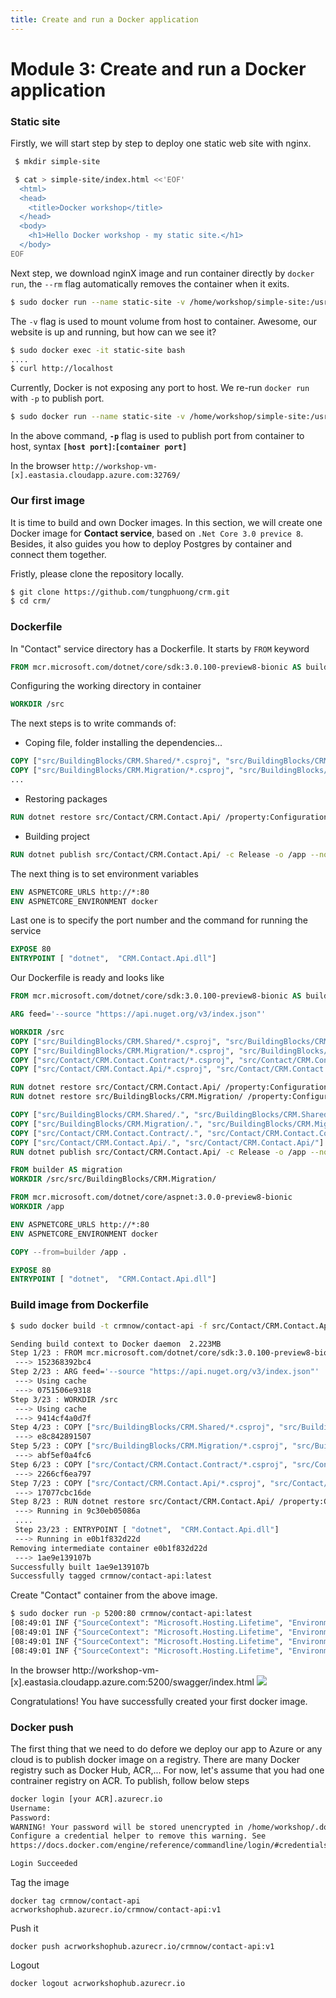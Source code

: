 ```yaml
---
title: Create and run a Docker application
---
```


# Module 3: Create and run a Docker application

### Static site

Firstly, we will start step by step to deploy one static web site with nginx.

```bash
 $ mkdir simple-site

 $ cat > simple-site/index.html <<'EOF'
  <html>
  <head>
    <title>Docker workshop</title>
  </head>
  <body>
    <h1>Hello Docker workshop - my static site.</h1>
  </body>
EOF
```

Next step, we download nginX image and run container directly by `docker run`, the `--rm` flag automatically removes the container when it exits.

```bash
$ sudo docker run --name static-site -v /home/workshop/simple-site:/usr/share/nginx/html:ro --rm nginx
```

The `-v` flag is used to mount volume from host to container. Awesome, our website is up and running, but how can we see it?

```bash
$ sudo docker exec -it static-site bash
....
$ curl http://localhost
```

Currently, Docker is not exposing any port to host. We re-run `docker run` with `-p` to publish port.

```bash
$ sudo docker run --name static-site -v /home/workshop/simple-site:/usr/share/nginx/html:ro -p 32769:80 -d nginx
```

In the above command, **`-p`** flag is used to publish port from container to host, syntax **`[host port]`:`[container port]`**

In the browser `http://workshop-vm-[x].eastasia.cloudapp.azure.com:32769/`

### Our first image

It is time to build and own Docker images. In this section, we will create one Docker image for **Contact service**, based on `.Net Core 3.0 previce 8`. Besides, it also guides you how to deploy Postgres by container and connect them together.

Fristly, please clone the repository locally.

```bash
$ git clone https://github.com/tungphuong/crm.git
$ cd crm/
```

### Dockerfile

In "Contact" service directory has a Dockerfile. It starts by `FROM` keyword

```dockerfile
FROM mcr.microsoft.com/dotnet/core/sdk:3.0.100-preview8-bionic AS builder
```

Configuring the working directory in container

```dockerfile
WORKDIR /src
```

The next steps is to write commands of:

- Coping file, folder installing the dependencies...

```dockerfile
COPY ["src/BuildingBlocks/CRM.Shared/*.csproj", "src/BuildingBlocks/CRM.Shared/"]
COPY ["src/BuildingBlocks/CRM.Migration/*.csproj", "src/BuildingBlocks/CRM.Migration/"]
...
```

- Restoring packages

```dockerfile
RUN dotnet restore src/Contact/CRM.Contact.Api/ /property:Configuration=Release ${feed} -nowarn:msb3202,nu1503
```

- Building project

```dockerfile
RUN dotnet publish src/Contact/CRM.Contact.Api/ -c Release -o /app --no-restore
```

The next thing is to set environment variables

```dockerfile
ENV ASPNETCORE_URLS http://*:80
ENV ASPNETCORE_ENVIRONMENT docker
```

Last one is to specify the port number and the command for running the service

```dockerfile
EXPOSE 80
ENTRYPOINT [ "dotnet",  "CRM.Contact.Api.dll"]
```

Our Dockerfile is ready and looks like

```dockerfile
FROM mcr.microsoft.com/dotnet/core/sdk:3.0.100-preview8-bionic AS builder

ARG feed='--source "https://api.nuget.org/v3/index.json"'

WORKDIR /src
COPY ["src/BuildingBlocks/CRM.Shared/*.csproj", "src/BuildingBlocks/CRM.Shared/"]
COPY ["src/BuildingBlocks/CRM.Migration/*.csproj", "src/BuildingBlocks/CRM.Migration/"]
COPY ["src/Contact/CRM.Contact.Contract/*.csproj", "src/Contact/CRM.Contact.Contract/"]
COPY ["src/Contact/CRM.Contact.Api/*.csproj", "src/Contact/CRM.Contact.Api/"]

RUN dotnet restore src/Contact/CRM.Contact.Api/ /property:Configuration=Release ${feed} -nowarn:msb3202,nu1503
RUN dotnet restore src/BuildingBlocks/CRM.Migration/ /property:Configuration=Release ${feed} -nowarn:msb3202,nu1503

COPY ["src/BuildingBlocks/CRM.Shared/.", "src/BuildingBlocks/CRM.Shared/"]
COPY ["src/BuildingBlocks/CRM.Migration/.", "src/BuildingBlocks/CRM.Migration/"]
COPY ["src/Contact/CRM.Contact.Contract/.", "src/Contact/CRM.Contact.Contract/"]
COPY ["src/Contact/CRM.Contact.Api/.", "src/Contact/CRM.Contact.Api/"]
RUN dotnet publish src/Contact/CRM.Contact.Api/ -c Release -o /app --no-restore

FROM builder AS migration
WORKDIR /src/src/BuildingBlocks/CRM.Migration/

FROM mcr.microsoft.com/dotnet/core/aspnet:3.0.0-preview8-bionic
WORKDIR /app

ENV ASPNETCORE_URLS http://*:80
ENV ASPNETCORE_ENVIRONMENT docker

COPY --from=builder /app .

EXPOSE 80
ENTRYPOINT [ "dotnet",  "CRM.Contact.Api.dll"]
```

### Build image from Dockerfile

```bash
$ sudo docker build -t crmnow/contact-api -f src/Contact/CRM.Contact.Api/Dockerfile .

Sending build context to Docker daemon  2.223MB
Step 1/23 : FROM mcr.microsoft.com/dotnet/core/sdk:3.0.100-preview8-bionic AS builder
 ---> 152368392bc4
Step 2/23 : ARG feed='--source "https://api.nuget.org/v3/index.json"'
 ---> Using cache
 ---> 0751506e9318
Step 3/23 : WORKDIR /src
 ---> Using cache
 ---> 9414cf4a0d7f
Step 4/23 : COPY ["src/BuildingBlocks/CRM.Shared/*.csproj", "src/BuildingBlocks/CRM.Shared/"]
 ---> e8c842891507
Step 5/23 : COPY ["src/BuildingBlocks/CRM.Migration/*.csproj", "src/BuildingBlocks/CRM.Migration/"]
 ---> abf5ef0a4fc6
Step 6/23 : COPY ["src/Contact/CRM.Contact.Contract/*.csproj", "src/Contact/CRM.Contact.Contract/"]
 ---> 2266cf6ea797
Step 7/23 : COPY ["src/Contact/CRM.Contact.Api/*.csproj", "src/Contact/CRM.Contact.Api/"]
 ---> 17077cbc16de
Step 8/23 : RUN dotnet restore src/Contact/CRM.Contact.Api/ /property:Configuration=Release ${feed} -nowarn:msb3202,nu1503
 ---> Running in 9c30eb05086a
 ....
 Step 23/23 : ENTRYPOINT [ "dotnet",  "CRM.Contact.Api.dll"]
 ---> Running in e0b1f832d22d
Removing intermediate container e0b1f832d22d
 ---> 1ae9e139107b
Successfully built 1ae9e139107b
Successfully tagged crmnow/contact-api:latest
```

Create "Contact" container from the above image.

```bash
$ sudo docker run -p 5200:80 crmnow/contact-api:latest
[08:49:01 INF {"SourceContext": "Microsoft.Hosting.Lifetime", "Environment": "docker", "ApplicationName": "Contact-Service"}] Now listening on: http://[::]:80
[08:49:01 INF {"SourceContext": "Microsoft.Hosting.Lifetime", "Environment": "docker", "ApplicationName": "Contact-Service"}] Application started. Press Ctrl+C to shut down.
[08:49:01 INF {"SourceContext": "Microsoft.Hosting.Lifetime", "Environment": "docker", "ApplicationName": "Contact-Service"}] Hosting environment: docker
[08:49:01 INF {"SourceContext": "Microsoft.Hosting.Lifetime", "Environment": "docker", "ApplicationName": "Contact-Service"}] Content root path: /app
```

In the browser http://workshop-vm-[x].eastasia.cloudapp.azure.com:5200/swagger/index.html
![](/acw-containerization/contact-swagger.png)

Congratulations! You have successfully created your first docker image.


### Docker push

The first thing that we need to do defore we deploy our app to Azure or any cloud is to publish docker image on a registry. There are many Docker registry such as Docker Hub, ACR,... For now, let's assume that you had one contrainer registry on ACR. To publish, follow below steps

```bash
docker login [your ACR].azurecr.io
Username: 
Password: 
WARNING! Your password will be stored unencrypted in /home/workshop/.docker/config.json.
Configure a credential helper to remove this warning. See
https://docs.docker.com/engine/reference/commandline/login/#credentials-store

Login Succeeded
```

Tag the image
```
docker tag crmnow/contact-api  acrworkshophub.azurecr.io/crmnow/contact-api:v1
```

Push it
```
docker push acrworkshophub.azurecr.io/crmnow/contact-api:v1
```

Logout
```
docker logout acrworkshophub.azurecr.io
```